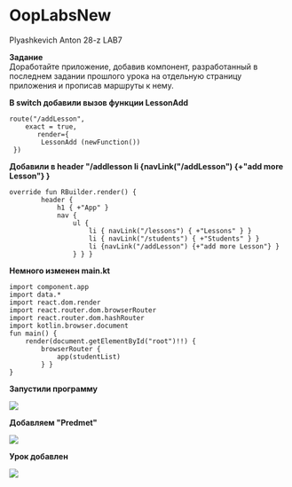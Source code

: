 # OopLabsNew
Plyashkevich Anton 28-z
LAB7

**Задание**
<br>Доработайте приложение, добавив компонент, разработанный в последнем задании прошлого урока на отдельную страницу приложения и прописав маршруты к нему.

**В switch добавили вызов функции  LessonAdd**
```
route("/addLesson",
    exact = true,
       render={
        LessonAdd (newFunction())
 })
```
**Добавили в header "/addlesson li {navLink("/addLesson") {+"add more Lesson"} }**

```  
override fun RBuilder.render() {
        header {
            h1 { +"App" }
            nav {
                ul {
                    li { navLink("/lessons") { +"Lessons" } }
                    li { navLink("/students") { +"Students" } }
                    li {navLink("/addLesson") {+"add more Lesson"} }     
                } } }
```
**Немного изменен main.kt**
```
import component.app
import data.*
import react.dom.render
import react.router.dom.browserRouter
import react.router.dom.hashRouter
import kotlin.browser.document
fun main() {
    render(document.getElementById("root")!!) {
        browserRouter {
            app(studentList)
        } }
}
```
**Запустили программу**

<img src=https://cdn.discordapp.com/attachments/407510344509030400/702554365344612472/unknown.png>

**Добавляем "Predmet"**

<img src=https://cdn.discordapp.com/attachments/407510344509030400/702555133665345536/unknown.png>

**Урок добавлен**

<img src=https://cdn.discordapp.com/attachments/407510344509030400/702555880662499348/unknown.png>
